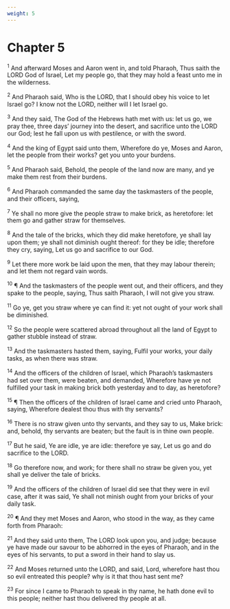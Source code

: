 ```yaml
---
weight: 5
---
```


# Chapter 5

<sup>1</sup> And afterward Moses and Aaron went in, and told Pharaoh, Thus saith the LORD God of Israel, Let my people go, that they may hold a feast unto me in the wilderness. 

<sup>2</sup> And Pharaoh said, Who is the LORD, that I should obey his voice to let Israel go? I know not the LORD, neither will I let Israel go. 

<sup>3</sup> And they said, The God of the Hebrews hath met with us: let us go, we pray thee, three days’ journey into the desert, and sacrifice unto the LORD our God; lest he fall upon us with pestilence, or with the sword. 

<sup>4</sup> And the king of Egypt said unto them, Wherefore do ye, Moses and Aaron, let the people from their works? get you unto your burdens. 

<sup>5</sup> And Pharaoh said, Behold, the people of the land now are many, and ye make them rest from their burdens. 

<sup>6</sup> And Pharaoh commanded the same day the taskmasters of the people, and their officers, saying, 

<sup>7</sup> Ye shall no more give the people straw to make brick, as heretofore: let them go and gather straw for themselves. 

<sup>8</sup> And the tale of the bricks, which they did make heretofore, ye shall lay upon them; ye shall not diminish ought thereof: for they be idle; therefore they cry, saying, Let us go and sacrifice to our God. 

<sup>9</sup> Let there more work be laid upon the men, that they may labour therein; and let them not regard vain words. 

<sup>10</sup> ¶ And the taskmasters of the people went out, and their officers, and they spake to the people, saying, Thus saith Pharaoh, I will not give you straw. 

<sup>11</sup> Go ye, get you straw where ye can find it: yet not ought of your work shall be diminished. 

<sup>12</sup> So the people were scattered abroad throughout all the land of Egypt to gather stubble instead of straw. 

<sup>13</sup> And the taskmasters hasted them, saying, Fulfil your works, your daily tasks, as when there was straw. 

<sup>14</sup> And the officers of the children of Israel, which Pharaoh’s taskmasters had set over them, were beaten, and demanded, Wherefore have ye not fulfilled your task in making brick both yesterday and to day, as heretofore? 

<sup>15</sup> ¶ Then the officers of the children of Israel came and cried unto Pharaoh, saying, Wherefore dealest thou thus with thy servants? 

<sup>16</sup> There is no straw given unto thy servants, and they say to us, Make brick: and, behold, thy servants are beaten; but the fault is in thine own people. 

<sup>17</sup> But he said, Ye are idle, ye are idle: therefore ye say, Let us go and do sacrifice to the LORD. 

<sup>18</sup> Go therefore now, and work; for there shall no straw be given you, yet shall ye deliver the tale of bricks. 

<sup>19</sup> And the officers of the children of Israel did see that they were in evil case, after it was said, Ye shall not minish ought from your bricks of your daily task. 

<sup>20</sup> ¶ And they met Moses and Aaron, who stood in the way, as they came forth from Pharaoh: 

<sup>21</sup> And they said unto them, The LORD look upon you, and judge; because ye have made our savour to be abhorred in the eyes of Pharaoh, and in the eyes of his servants, to put a sword in their hand to slay us. 

<sup>22</sup> And Moses returned unto the LORD, and said, Lord, wherefore hast thou so evil entreated this people? why is it that thou hast sent me? 

<sup>23</sup> For since I came to Pharaoh to speak in thy name, he hath done evil to this people; neither hast thou delivered thy people at all. 


